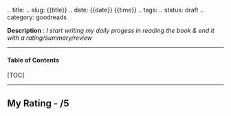 .. title:
.. slug: {{title}}
.. date: {{date}} {{time}}
.. tags: 
.. status: draft
.. category: goodreads

**Description** : *I start writing my daily  progess  in reading the book & end it with a rating/summary/review*

***

<h4>Table of Contents</h4>
[TOC]

***
## My Rating - /5